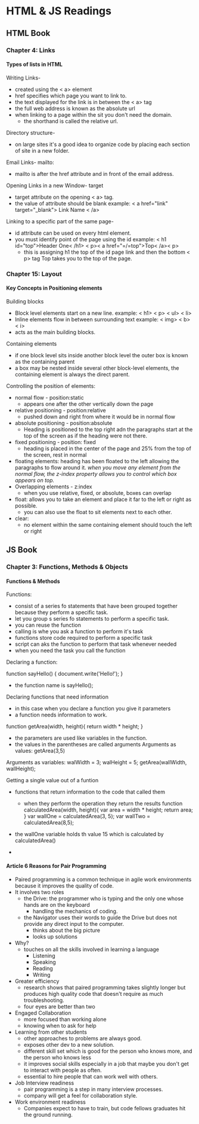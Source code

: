 # HTML & JS Readings

## HTML Book

### Chapter 4: Links

#### Types of lists in HTML

Writing Links-

- created using the < a> element
- href specifies which page you want to link to.
- the text displayed for the link is in between the < a> tag
- the full web address is known as the absolute url
- when linking to a page within the sit you don't need the domain. 
  - the shorthand is called the relative url.

Directory structure-

- on large sites it's a good idea to organize code by placing each section of site in a new folder.

Email Links- mailto:

- mailto is after the href attribute and in front of the email address.

Opening Links in a new Window- target

- target attribute on the opening < a> tag.
- the value of attribute should be blank
example: < a href="link" target="_blank"> Link Name < /a>

Linking to a specific part of the same page-

- id attribute can be used on every html element.
- you must identify point of the page using the id
example: < h1 id="top">Header One< /h1>
< p>< a href="=/=top">Top< /a>< p>
  - this is assigning h1 the top of the id page link and then the bottom < p> tag Top takes you to the top of the page.

### Chapter 15: Layout

#### Key Concepts in Positioning elements

Building blocks

- Block level elements start on a new line. 
example: < h1> < p> < ul> < li>
- Inline elements flow in between surrounding text
example: < img> < b> < i>
- acts as the main building blocks.

Containing elements

- if one block level sits inside another block level the outer box is known as the containing parent
- a box may be nested inside several other block-level elements, the containing element is always the direct parent.

Controlling the position of elements:

- normal flow - position:static
  - appears one after the other vertically down the page
- relative positioning - position:relative
  - pushed down and right from where it would be in normal flow
- absolute positioning - position:absolute
  - Heading is positioned to the top right adn the paragraphs start at the top of the screen as if the heading were not there.
- fixed positioning - position: fixed
  - heading is placed in the center of the page and 25% from the top of the screen, rest in normal
- floating elements: heading has been floated to the left allowing the paragraphs to flow around it.
*when you move any element from the normal flow, the z-index property allows you to control which box appears on top.*
- Overlapping elements - z:index
  - when you use relative, fixed, or absolute, boxes can overlap
- float: allows you to take an element and place it far to the left or right as possible.
  - you can also use the float to sit elements next to each other.
- clear:
  - no element within the same containing element should touch the left or right

## JS Book

### Chapter 3: Functions, Methods & Objects

#### Functions & Methods

Functions:

- consist of a series fo statements that have been grouped together because they perform a specific task.
- let you group s series fo statements to perform a specific task.
- you can reuse the function
- calling is whe you ask a function to perform it's task
- functions store code required to perform a specific task
- script can aks the function to perform that task whenever needed
- when you need the task you call the function

Declaring a function:

function sayHello() {
  document.write('Hello!');
}

- the function name is sayHello();

Declaring functions that need information

- in this case when you declare a function you give it parameters
- a function needs information to work.

function getArea(width, height){
  return width * height;
}

- the parameters are used like variables in the function.
- the values in the parentheses are called arguments
Arguments as values:
getArea(3,5)

Arguments as variables:
walWidth = 3;
walHeight = 5;
getArea(wallWidth, wallHeight);

Getting a single value out of a funtion

- functions that return information to the code that called them
  - when they perform the operation they return the results
function calculatedArea(width, height){
var area = width * height;
return area;
}
var wallOne = calculatedArea(3, 5);
var wallTwo = calculatedArea(8,5);

- the wallOne variable holds th value 15 which is calculated by calculatedArea()
-


#### Article 6 Reasons for Pair Programming

- Paired programming is a common technique in agile work environments because it improves the quality of code.
- It involves two roles
  - the Drive: the programmer who is typing and the only one whose hands are on the keyboard
    - handling the mechanics of coding.
  - the Navigator uses their words to guide the Drive but does not provide any direct input to the computer. 
    - thinks about the big picture
    - looks up solutions
- Why?
  - touches on all the skills involved in learning a language
    - Listening
    - Speaking
    - Reading
    - Writing
- Greater efficiency
  - research shows that paired programming takes slightly longer but produces high quality code that doesn't require as much troubleshooting.
  - four eyes are better than two
- Engaged Collaboration
  - more focused than working alone
  - knowing when to ask for help
- Learning from other students
  - other approaches to problems are always good. 
  - exposes other dev to a new solution.
  - different skill set which is good for the person who knows more, and the person who knows less
  - it improves social skills especially in a job that maybe you don't get to interact with people as often.
  - essential to hire people that can work well with others.
- Job Interview readiness
  - pair programming is a step in many interview processes.
  - company will get a feel for collaboration style.
- Work environment readiness
  - Companies expect to have to train, but code fellows graduates hit the ground running.
